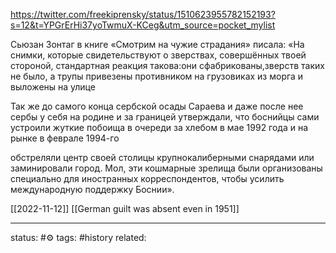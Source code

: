 
https://twitter.com/freekiprensky/status/1510623955782152193?s=12&t=YPGrErHi37yoTwmuX-KCeg&utm_source=pocket_mylist

Сьюзан Зонтаг в книге «Смотрим на чужие страдания» писала: «На снимки, которые свидетельствуют о зверствах, совершённых твоей стороной, стандартная реакция такова:они сфабрикованы,зверств таких не было, а трупы привезены противником на грузовиках из морга и выложены на улице

Так же до самого конца сербской осады Сараева и даже после нее сербы у себя на родине и за границей утверждали, что боснийцы сами устроили жуткие побоища в очереди за хлебом в мае 1992 года и на рынке в феврале 1994-го

обстреляли центр своей столицы крупнокалиберными снарядами или заминировали город. Мол, эти кошмарные зрелища были организованы специально для иностранных корреспондентов, чтобы усилить международную поддержку Боснии».

[[2022-11-12]]
[[German guilt was absent even in 1951]]

---
status: #⚙️ 
tags: #history 
related: 